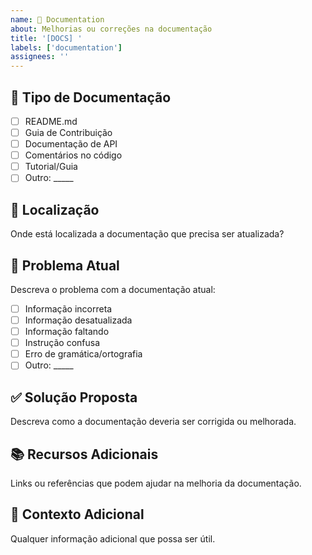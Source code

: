 ```yaml
---
name: 📝 Documentation
about: Melhorias ou correções na documentação
title: '[DOCS] '
labels: ['documentation']
assignees: ''
---
```


## 📝 Tipo de Documentação

- [ ] README.md
- [ ] Guia de Contribuição
- [ ] Documentação de API
- [ ] Comentários no código
- [ ] Tutorial/Guia
- [ ] Outro: _____

## 📍 Localização

Onde está localizada a documentação que precisa ser atualizada?

## 🐛 Problema Atual

Descreva o problema com a documentação atual:

- [ ] Informação incorreta
- [ ] Informação desatualizada
- [ ] Informação faltando
- [ ] Instrução confusa
- [ ] Erro de gramática/ortografia
- [ ] Outro: _____

## ✅ Solução Proposta

Descreva como a documentação deveria ser corrigida ou melhorada.

## 📚 Recursos Adicionais

Links ou referências que podem ajudar na melhoria da documentação.

## 📝 Contexto Adicional

Qualquer informação adicional que possa ser útil.

